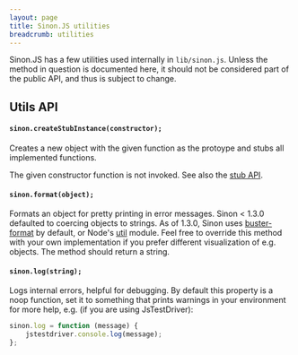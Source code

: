 ```yaml
---
layout: page
title: Sinon.JS utilities
breadcrumb: utilities
---
```


Sinon.JS has a few utilities used internally in `lib/sinon.js`. Unless the method in question is documented here, it should not be considered part of the public API, and thus is subject to change.

## Utils API

#### `sinon.createStubInstance(constructor);`

Creates a new object with the given function as the protoype and stubs all implemented functions.

The given constructor function is not invoked. See also the [stub API](#stubs).

#### `sinon.format(object);`

Formats an object for pretty printing in error messages. Sinon < 1.3.0
defaulted to coercing objects to strings. As of 1.3.0, Sinon uses [buster-format](https://busterjs.org/docs/buster-format/) by default, or Node's
[util](http://nodejs.org/docs/v0.6.6/api/util.html) module. Feel free to
override this method with your own implementation if you prefer different
visualization of e.g. objects. The method should return a string.

#### `sinon.log(string);`

Logs internal errors, helpful for debugging. By default this property is a noop function, set it to something that prints warnings in your
environment for more help, e.g. (if you are using JsTestDriver):

```javascript
sinon.log = function (message) {
    jstestdriver.console.log(message);
};
```
